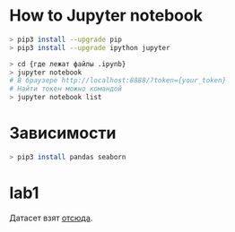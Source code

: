 # How to Jupyter notebook

``` bash
> pip3 install --upgrade pip
> pip3 install --upgrade ipython jupyter

> cd {где лежат файлы .ipynb}
> jupyter notebook
# В браузере http://localhost:8888/?token={your_token}
# Найти токен можно командой
> jupyter notebook list
```

# Зависимости

``` bash
> pip3 install pandas seaborn
```

# lab1

Датасет взят [отсюда](https://www.kaggle.com/datasets/christianlillelund/csgo-round-winner-classification).